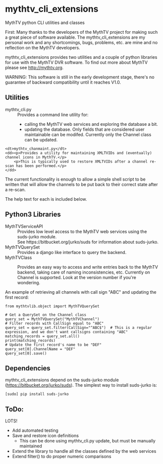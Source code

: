 # mythtv_cli_extensions
MythTV python CLI utilities and classes

First: Many thanks to the developers of the MythTV project for making such a great piece of software available.  The mythtv_cli_extensions are my personal work and any shortcomings, bugs, problems, etc. are mine and no reflection on the MythTV developers.

mythtv_cli_extensions provides two utilities and a couple of python libraries for use with the MythTV DVR software.  To find out more about MythTV please see http://mythtv.org.

WARNING: This software is still in the early development stage, there's no guarantee of backward compatibility until it reaches V1.0.

## Utilities

<dl>
    <dt>mythtv_cli.py</dt>
    <dd>Provides a command line utility for:
    <ul>
        <li>calling the MythTV web services and exploring the database a bit.</li>
        <li>updating the database.  Only fields that are considered user maintainable can be modifed.  Currently only the Channel class can be updated.
    </dd>

    <dt>mythtv_chanmaint.py</dt>
    <dd><p>Provides a utility for maintaining XMLTVIDs and (eventually) channel icons in MythTV.</p>
        <p>This is typically used to restore XMLTVIDs after a channel re-scan has been performed.</p>
    </dd>
</dl>

The current functionality is enough to allow a simple shell script to be written that will allow the channels to be put back to their correct state after a re-scan.

The help text for each is included below.

## Python3 Libraries

<dl>
    <dt>MythTVServiceAPI</dt>
    <dd>Provides low level access to the MythTV web services using the suds-jurko module.<br/>
        See https://bitbucket.org/jurko/suds for information about suds-jurko.</dd>
    <dt>MythTVQuerySet</dt>
    <dd>Provides a django like interface to query the backend.</dd>
    <dt>MythTVClass</dl>
    <dd>Provides an easy way to access and write entries back to the MythTV backend, taking care of naming inconsistencies, etc.  Currently on Channel is supported.  Look at the version number if you're wondering.</dd>
</dl>

An example of retrieving all channels with call sign "ABC" and updating the first record:

```
from mythtvlib.object import MythTVQuerySet

# Get a QuerySet on the Channel class
query_set = MythTVQuerySet("MythTVChannel")
# Filter records with CallSign equal to "ABC"
query_set = query_set.filter(CallSign="^ABC$")  # This is a regular expression, and we don't want callsigns containing "ABC"
matching_records = query_set.all()
print(matching_records)
# Update the first record's name to be "DEF"
query_set[0].ChannelName = "DEF"
query_set[0].save()
```


## Dependencies

mythtv_cli_extensions depend on the suds-jurko module (https://bitbucket.org/jurko/suds).  The simplest way to install suds-jurko is:

    [sudo] pip install suds-jurko


## ToDo:

LOTS!

* Add automated testing
* Save and restore icon definitions
  * This can be done using mythtv_cli.py update, but must be manually maintained
* Extend the library to handle all the classes defined by the web services
* Extend filter() to do proper numeric comparisons

